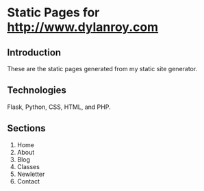 Static Pages for http://www.dylanroy.com
========
## Introduction
These are the static pages generated from my static site generator.

## Technologies
Flask, Python, CSS, HTML, and PHP.

## Sections
1. Home
2. About
3. Blog
4. Classes
5. Newletter
5. Contact

